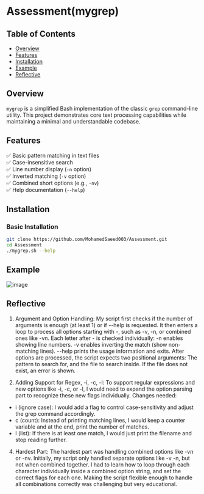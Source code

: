 # Assessment(mygrep)

## Table of Contents
- [Overview](#overview)
- [Features](#features)
- [Installation](#installation)
- [Example](#example)
- [Reflective](#reflective)

## Overview

`mygrep` is a simplified Bash implementation of the classic `grep` command-line utility. This project demonstrates core text processing capabilities while maintaining a minimal and understandable codebase.

## Features

✅ Basic pattern matching in text files  
✅ Case-insensitive search  
✅ Line number display (`-n` option)  
✅ Inverted matching (`-v` option)  
✅ Combined short options (e.g., `-nv`)  
✅ Help documentation (`--help`)  

## Installation

### Basic Installation
```bash
git clone https://github.com/MohamedSaeed003/Assessment.git
cd Assessment
./mygrep.sh --help
```

## Example

![image](https://github.com/user-attachments/assets/9504b0f3-e83b-4c6e-9cd3-6efa6bb97111)

## Reflective

1. Argument and Option Handling:
My script first checks if the number of arguments is enough (at least 1) or if --help is requested.
It then enters a loop to process all options starting with -, such as -v, -n, or combined ones like -vn.
Each letter after - is checked individually:
-n enables showing line numbers.
-v enables inverting the match (show non-matching lines).
--help prints the usage information and exits.
After options are processed, the script expects two positional arguments:
The pattern to search for, and the file to search inside.
If the file does not exist, an error is shown.

2. Adding Support for Regex, -i, -c, -l:
To support regular expressions and new options like -i, -c, or -l, I would need to expand the option parsing part to recognize these new flags individually.
Changes needed:
- i (ignore case): I would add a flag to control case-sensitivity and adjust the grep command accordingly.
- c (count): Instead of printing matching lines, I would keep a counter variable and at the end, print the number of matches.
- l (list): If there is at least one match, I would just print the filename and stop reading further.


4. Hardest Part:
The hardest part was handling combined options like -vn or -nv.
Initially, my script only handled separate options like -v -n, but not when combined together.
I had to learn how to loop through each character individually inside a combined option string, and set the correct flags for each one.
Making the script flexible enough to handle all combinations correctly was challenging but very educational.

